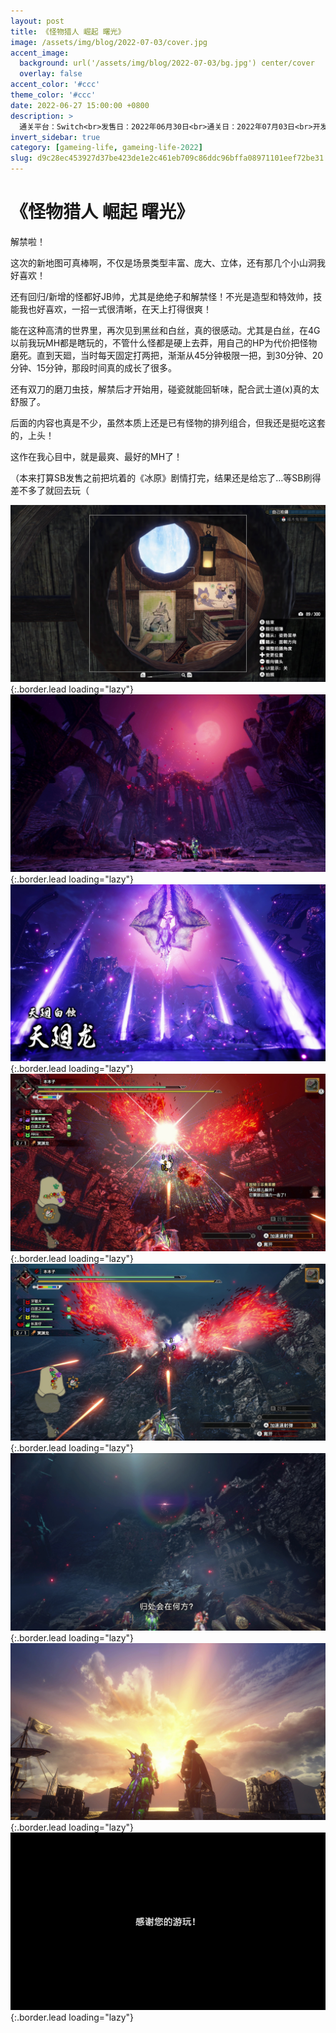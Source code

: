 ```yaml
---
layout: post
title: 《怪物猎人 崛起 曙光》
image: /assets/img/blog/2022-07-03/cover.jpg
accent_image: 
  background: url('/assets/img/blog/2022-07-03/bg.jpg') center/cover
  overlay: false
accent_color: '#ccc'
theme_color: '#ccc'
date: 2022-06-27 15:00:00 +0800
description: >
  通关平台：Switch<br>发售日：2022年06月30日<br>通关日：2022年07月03日<br>开发商：CAPCOM<br>发行商：CAPCOM
invert_sidebar: true
category: [gameing-life, gameing-life-2022]
slug: d9c28ec453927d37be423de1e2c461eb709c86ddc96bffa08971101eef72be31
---
```


# 《怪物猎人 崛起 曙光》

解禁啦！

这次的新地图可真棒啊，不仅是场景类型丰富、庞大、立体，还有那几个小山洞我好喜欢！

还有回归/新增的怪都好JB帅，尤其是绝绝子和解禁怪！不光是造型和特效帅，技能我也好喜欢，一招一式很清晰，在天上打得很爽！

能在这种高清的世界里，再次见到黑丝和白丝，真的很感动。尤其是白丝，在4G以前我玩MH都是瞎玩的，不管什么怪都是硬上去莽，用自己的HP为代价把怪物磨死。直到天廻，当时每天固定打两把，渐渐从45分钟极限一把，到30分钟、20分钟、15分钟，那段时间真的成长了很多。

还有双刀的磨刀虫技，解禁后才开始用，碰瓷就能回斩味，配合武士道(x)真的太舒服了。

后面的内容也真是不少，虽然本质上还是已有怪物的排列组合，但我还是挺吃这套的，上头！

这作在我心目中，就是最爽、最好的MH了！

（本来打算SB发售之前把坑着的《冰原》剧情打完，结果还是给忘了...等SB刷得差不多了就回去玩（

![](/assets/img/blog/2022-07-03/1.jpg){:.border.lead loading="lazy"}
![](/assets/img/blog/2022-07-03/2.jpg){:.border.lead loading="lazy"}
![](/assets/img/blog/2022-07-03/3.jpg){:.border.lead loading="lazy"}
![](/assets/img/blog/2022-07-03/4.jpg){:.border.lead loading="lazy"}
![](/assets/img/blog/2022-07-03/5.jpg){:.border.lead loading="lazy"}
![](/assets/img/blog/2022-07-03/6.jpg){:.border.lead loading="lazy"}
![](/assets/img/blog/2022-07-03/7.jpg){:.border.lead loading="lazy"}
![](/assets/img/blog/2022-07-03/8.jpg){:.border.lead loading="lazy"}

